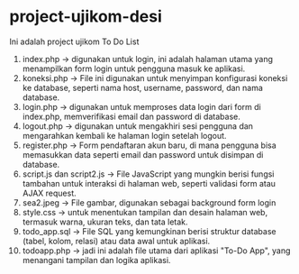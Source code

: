 # project-ujikom-desi

Ini adalah project ujikom To Do List
1. index.php → digunakan untuk login, ini adalah halaman utama yang menampilkan form login untuk pengguna masuk ke aplikasi.
2. koneksi.php → File ini digunakan untuk menyimpan konfigurasi koneksi ke database, seperti nama host, username, password, dan nama database.
3. login.php → digunakan untuk memproses data login dari form di index.php, memverifikasi email dan password di database.
4. logout.php → digunakan untuk mengakhiri sesi pengguna dan mengarahkan kembali ke halaman login setelah logout.
5. register.php → Form pendaftaran akun baru, di mana pengguna bisa memasukkan data seperti email dan password untuk disimpan di database.
6. script.js dan script2.js → File JavaScript yang mungkin berisi fungsi tambahan untuk interaksi di halaman web, seperti validasi form atau AJAX request.
7. sea2.jpeg → File gambar, digunakan sebagai background form login
8. style.css → untuk menentukan tampilan dan desain halaman web, termasuk warna, ukuran teks, dan tata letak.
9. todo_app.sql → File SQL yang kemungkinan berisi struktur database (tabel, kolom, relasi) atau data awal untuk aplikasi.
10. todoapp.php → jadi ini adalah file utama dari aplikasi "To-Do App", yang menangani tampilan dan logika aplikasi.
